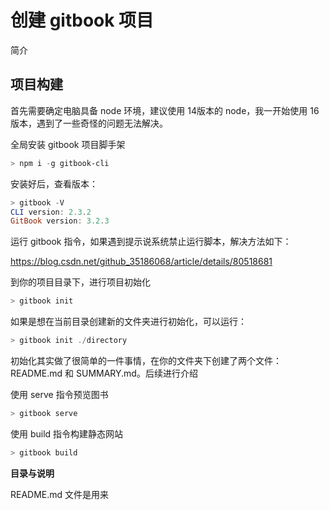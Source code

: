 # 创建 gitbook 项目

简介





## 项目构建

首先需要确定电脑具备 node 环境，建议使用 14版本的 node，我一开始使用 16版本，遇到了一些奇怪的问题无法解决。



全局安装 gitbook 项目脚手架

```powershell
> npm i -g gitbook-cli
```

安装好后，查看版本：

```powershell
> gitbook -V
CLI version: 2.3.2
GitBook version: 3.2.3
```



运行 gitbook 指令，如果遇到提示说系统禁止运行脚本，解决方法如下：

https://blog.csdn.net/github_35186068/article/details/80518681



到你的项目目录下，进行项目初始化

```powershell
> gitbook init
```

如果是想在当前目录创建新的文件夹进行初始化，可以运行：

```powershell
> gitbook init ./directory
```

初始化其实做了很简单的一件事情，在你的文件夹下创建了两个文件：README.md 和 SUMMARY.md。后续进行介绍

使用 serve 指令预览图书

```powershell
> gitbook serve
```

使用 build 指令构建静态网站

```powershell
> gitbook build
```



**目录与说明**

README.md 文件是用来







